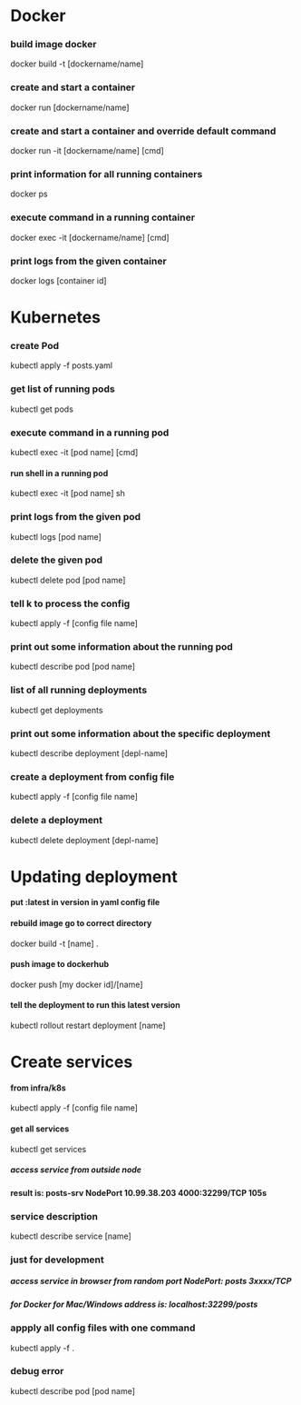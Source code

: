 # Docker

### build image docker

docker build -t [dockername/name]

### create and start a container

docker run [dockername/name]

### create and start a container and override default command

docker run -it [dockername/name] [cmd]

### print information for all running containers

docker ps

### execute command in a running container

docker exec -it [dockername/name] [cmd]

### print logs from the given container

docker logs [container id]

# Kubernetes

### create Pod

kubectl apply -f posts.yaml

### get list of running pods

kubectl get pods

### execute command in a running pod

kubectl exec -it [pod name] [cmd]

#### run shell in a running pod

kubectl exec -it [pod name] sh

### print logs from the given pod

kubectl logs [pod name]

### delete the given pod

kubectl delete pod [pod name]

### tell k to process the config

kubectl apply -f [config file name]

### print out some information about the running pod

kubectl describe pod [pod name]

### list of all running deployments

kubectl get deployments

### print out some information about the specific deployment

kubectl describe deployment [depl-name]

### create a deployment from config file

kubectl apply -f [config file name]

### delete a deployment

kubectl delete deployment [depl-name]

# Updating deployment

#### put :latest in version in yaml config file

#### rebuild image go to correct directory

docker build -t [name] .

#### push image to dockerhub

docker push [my docker id]/[name]

#### tell the deployment to run this latest version

kubectl rollout restart deployment [name]

# Create services

#### from infra/k8s

kubectl apply -f [config file name]

#### get all services

kubectl get services

##### access service from outside node

#### result is: posts-srv NodePort 10.99.38.203 <none> 4000:32299/TCP 105s

### service description

kubectl describe service [name]

### just for development

##### access service in browser from random port NodePort: posts 3xxxx/TCP

##### for Docker for Mac/Windows address is: localhost:32299/posts

### appply all config files with one command

kubectl apply -f .

### debug error

kubectl describe pod [pod name]
